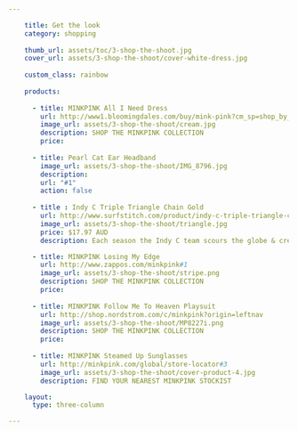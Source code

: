 ```yaml
---

    title: Get the look
    category: shopping
    
    thumb_url: assets/toc/3-shop-the-shoot.jpg
    cover_url: assets/3-shop-the-shoot/cover-white-dress.jpg
    
    custom_class: rainbow
    
    products:
    
      - title: MINKPINK All I Need Dress
        url: http://www1.bloomingdales.com/buy/mink-pink?cm_sp=shop_by_brand-_-ALL%20DESIGNERS-_-MINK%20PINK#3 
        image_url: assets/3-shop-the-shoot/cream.jpg
        description: SHOP THE MINKPINK COLLECTION 
        price:
    
      - title: Pearl Cat Ear Headband
        image_url: assets/3-shop-the-shoot/IMG_8796.jpg
        description: 
        url: "#1"
        action: false
    
      - title : Indy C Triple Triangle Chain Gold
        url: http://www.surfstitch.com/product/indy-c-triple-triangle-chain-gold
        image_url: assets/3-shop-the-shoot/triangle.jpg
        price: $17.97 AUD
        description: Each season the Indy C team scours the globe & creates a diverse, on-trend range offering unique & affordable pieces that get noticed.

      - title: MINKPINK Losing My Edge
        url: http://www.zappos.com/minkpink#1
        image_url: assets/3-shop-the-shoot/stripe.png
        description: SHOP THE MINKPINK COLLECTION 
        price:
    
      - title: MINKPINK Follow Me To Heaven Playsuit
        url: http://shop.nordstrom.com/c/minkpink?origin=leftnav
        image_url: assets/3-shop-the-shoot/MP8227i.png
        description: SHOP THE MINKPINK COLLECTION
        price:
    
      - title: MINKPINK Steamed Up Sunglasses
        url: http://minkpink.com/global/store-locator#3
        image_url: assets/3-shop-the-shoot/cover-product-4.jpg
        description: FIND YOUR NEAREST MINKPINK STOCKIST

    layout:
      type: three-column

---
```


<style type="text/css" media="screen">
  article.page .cover-area {
    background-position: top;
  }
</style>